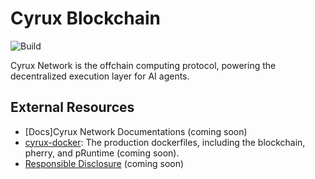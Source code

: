 # Cyrux Blockchain

![Build](https://github.com/Cyrux-Network/cyrux-blockchain/actions/workflows/build.yml/badge.svg)

Cyrux Network is the offchain computing protocol, powering the decentralized execution layer for AI agents.


## External Resources

- [Docs]Cyrux Network Documentations (coming soon)
- [cyrux-docker](https://github.com/Cyrux-Network): The production dockerfiles, including the blockchain, pherry, and pRuntime (coming soon).
- [Responsible Disclosure](./docs/responsible-disclosure.md) (coming soon)
